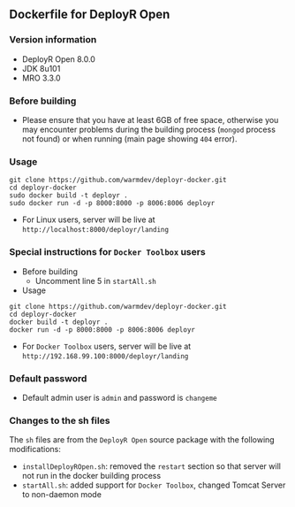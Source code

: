 ## Dockerfile for DeployR Open

### Version information

* DeployR Open 8.0.0
* JDK 8u101
* MRO 3.3.0

### Before building

* Please ensure that you have at least 6GB of free space, otherwise you may encounter problems during the building process (`mongod` process not found) or when running (main page showing `404` error).
 
### Usage

```
git clone https://github.com/warmdev/deployr-docker.git
cd deployr-docker
sudo docker build -t deployr .
sudo docker run -d -p 8000:8000 -p 8006:8006 deployr
```

* For Linux users, server will be live at `http://localhost:8000/deployr/landing`

### Special instructions for `Docker Toolbox` users

* Before building
    - Uncomment line 5 in `startAll.sh`
* Usage

```
git clone https://github.com/warmdev/deployr-docker.git
cd deployr-docker
docker build -t deployr .
docker run -d -p 8000:8000 -p 8006:8006 deployr
```

* For `Docker Toolbox` users, server will be live at `http://192.168.99.100:8000/deployr/landing`

### Default password

* Default admin user is `admin` and password is `changeme`

### Changes to the sh files

The `sh` files are from the `DeployR Open` source package with the following modifications:

* `installDeployROpen.sh`: removed the `restart` section so that server will not run in the docker building process
* `startAll.sh`: added support for `Docker Toolbox`, changed Tomcat Server to non-daemon mode
